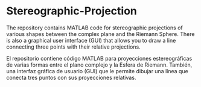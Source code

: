 # Stereographic-Projection

The repository contains MATLAB code for stereographic projections of various shapes between the complex plane and the Riemann Sphere. There is also a graphical user interface (GUI) that allows you to draw a line connecting three points with their relative projections. 

El repositorio contiene código MATLAB para proyecciones estereográficas de varias formas entre el plano complejo y la Esfera de Riemann. También, una interfaz gráfica de usuario (GUI) que le permite dibujar una línea que conecta tres puntos con sus proyecciones relativas.

